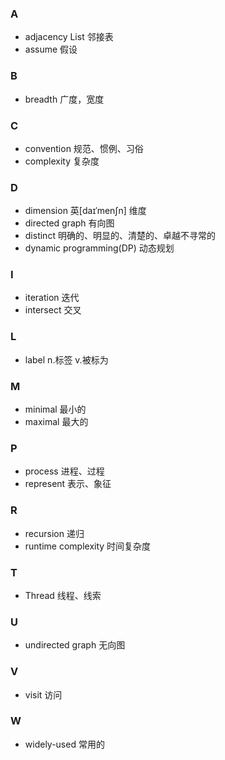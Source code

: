 ### A
- adjacency List 邻接表
- assume 假设

### B
- breadth 广度，宽度

### C
- convention 规范、惯例、习俗
- complexity 复杂度

### D
- dimension 英[daɪˈmenʃn] 维度 
- directed graph 有向图
- distinct 明确的、明显的、清楚的、卓越不寻常的
- dynamic programming(DP) 动态规划

### I
- iteration 迭代
- intersect 交叉

### L
- label n.标签 v.被标为

### M
- minimal 最小的
- maximal 最大的

### P
- process 进程、过程
- represent 表示、象征

### R
- recursion 递归
- runtime complexity 时间复杂度

### T
- Thread 线程、线索

### U
- undirected graph 无向图

### V
- visit 访问

### W
- widely-used 常用的


